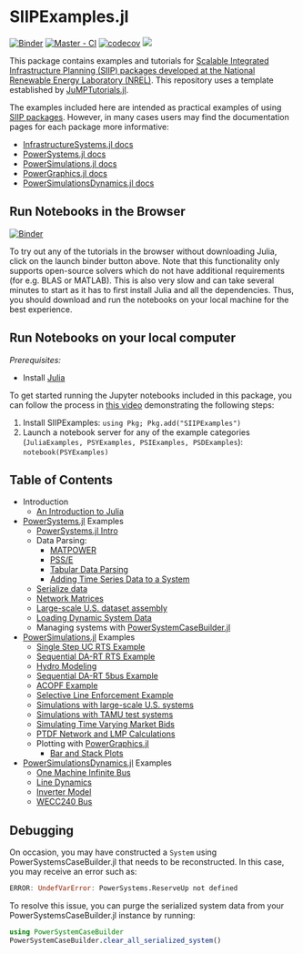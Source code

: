 # SIIPExamples.jl
[![Binder](https://mybinder.org/badge_logo.svg)](https://mybinder.org/v2/gh/NREL-SIIP/SIIPExamples.jl/master)
[![Master - CI](https://github.com/NREL-SIIP/SIIPExamples.jl/workflows/Master%20-%20CI/badge.svg)](https://github.com/NREL-SIIP/SIIPExamples.jl/actions/workflows/master-tests.yml)
[![codecov](https://codecov.io/gh/NREL-SIIP/SIIPExamples.jl/branch/master/graph/badge.svg)](https://codecov.io/gh/NREL-SIIP/SIIPExamples.jl)
[<img src="https://img.shields.io/badge/slack-@SIIP/Examples-blue.svg?logo=slack">](https://join.slack.com/t/nrel-siip/shared_invite/zt-glam9vdu-o8A9TwZTZqqNTKHa7q3BpQ)

This package contains examples and tutorials for [Scalable Integrated Infrastructure Planning (SIIP) packages developed at the National Renewable Energy Laboratory (NREL)](https://www.nrel.gov/analysis/siip.html). This repository uses a template established by [JuMPTutorials.jl](https://github.com/JuliaOpt/JuMPTutorials.jl).

The examples included here are intended as practical examples of using [SIIP packages](https://github.com/nrel-siip). However,
in many cases users may find the documentation pages for each package more informative:

- [InfrastructureSystems.jl docs](https://nrel-siip.github.io/InfrastructureSystems.jl/stable/)
- [PowerSystems.jl docs](https://nrel-siip.github.io/PowerSystems.jl/stable/)
- [PowerSimulations.jl docs](https://nrel-siip.github.io/PowerSimulations.jl/stable/)
- [PowerGraphics.jl docs](https://nrel-siip.github.io/PowerGraphics.jl/stable/)
- [PowerSimulationsDynamics.jl docs](https://nrel-siip.github.io/PowerSimulationsDynamics.jl/stable/)

## Run Notebooks in the Browser

[![Binder](https://mybinder.org/badge_logo.svg)](https://mybinder.org/v2/gh/NREL-SIIP/SIIPExamples.jl/notebook)

To try out any of the tutorials in the browser without downloading Julia, click on the launch binder button above. Note that this functionality only supports open-source solvers which do not have additional requirements (for e.g. BLAS or MATLAB). This is also very slow and can take several minutes to start as it has to first install Julia and all the dependencies. Thus, you should download and run the notebooks on your local machine for the best experience.

## Run Notebooks on your local computer

_Prerequisites:_

- Install [Julia](https://julialang.org)

To get started running the Jupyter notebooks included in this package, you can follow the process in [this video](https://www.youtube.com/watch?v=n1NvcnLczJ8&feature=youtu.be) demonstrating the following steps:

1. Install SIIPExamples: `using Pkg; Pkg.add("SIIPExamples")`
2. Launch a notebook server for any of the example categories (`JuliaExamples, PSYExamples, PSIExamples, PSDExamples`): `notebook(PSYExamples)`

## Table of Contents

- Introduction
  - [An Introduction to Julia](https://nbviewer.jupyter.org/github/nrel-siip/SIIPExamples.jl/blob/notebook/1_introduction/an_introduction_to_julia.ipynb)
- [PowerSystems.jl](https://github.com/NREL-SIIP/PowerSystems.jl) Examples
  - [PowerSystems.jl Intro](https://nbviewer.jupyter.org/github/NREL-SIIP/SIIPExamples.jl/blob/notebook/2_PowerSystems_examples/01_PowerSystems_intro.ipynb)
  - Data Parsing:
    - [MATPOWER](https://nbviewer.jupyter.org/github/NREL-SIIP/SIIPExamples.jl/blob/notebook/2_PowerSystems_examples/02_parse_matpower.ipynb)
    - [PSS/E](https://nbviewer.jupyter.org/github/NREL-SIIP/SIIPExamples.jl/blob/notebook/2_PowerSystems_examples/03_parse_psse.ipynb)
    - [Tabular Data Parsing](https://nbviewer.jupyter.org/github/NREL-SIIP/SIIPExamples.jl/blob/notebook/2_PowerSystems_examples/04_parse_tabulardata.ipynb)
    - [Adding Time Series Data to a System](https://nbviewer.jupyter.org/github/NREL-SIIP/SIIPExamples.jl/blob/notebook/2_PowerSystems_examples/05_add_forecasts.ipynb)
  - [Serialize data](https://nbviewer.jupyter.org/github/NREL-SIIP/SIIPExamples.jl/blob/notebook/2_PowerSystems_examples/06_serialize_data.ipynb)
  - [Network Matrices](https://nbviewer.jupyter.org/github/NREL-SIIP/SIIPExamples.jl/blob/notebook/2_PowerSystems_examples/07_network_matrices.ipynb)
  - [Large-scale U.S. dataset assembly](https://nbviewer.jupyter.org/github/NREL-SIIP/SIIPExamples.jl/blob/notebook/2_PowerSystems_examples/08_US_system.ipynb)
  - [Loading Dynamic System Data](https://nbviewer.jupyter.org/github/NREL-SIIP/SIIPExamples.jl/blob/notebook/2_PowerSystems_examples/09_loading_dynamic_systems_data.ipynb)
  - Managing systems with [PowerSystemCaseBuilder.jl](https://nbviewer.jupyter.org/github/NREL-SIIP/SIIPExamples.jl/blob/notebook/2_PowerSystems_examples/10_PowerSystemCaseBuilder.ipynb)
- [PowerSimulations.jl](https://github.com/NREL-SIIP/PowerSimulations.jl) Examples
  - [Single Step UC RTS Example](https://nbviewer.jupyter.org/github/NREL-SIIP/SIIPExamples.jl/blob/notebook/3_PowerSimulations_examples/01_operations_problems.ipynb)
  - [Sequential DA-RT RTS Example](https://nbviewer.jupyter.org/github/NREL-SIIP/SIIPExamples.jl/blob/notebook/3_PowerSimulations_examples/02_sequential_simulations.ipynb)
  - [Hydro Modeling](https://nbviewer.jupyter.org/github/NREL-SIIP/SIIPExamples.jl/blob/notebook/3_PowerSimulations_examples/05_hydropower_simulation.ipynb)
  - [Sequential DA-RT 5bus Example](https://nbviewer.jupyter.org/github/NREL-SIIP/SIIPExamples.jl/blob/notebook/3_PowerSimulations_examples/03_5_bus_mkt_simulation.ipynb)
  - [ACOPF Example](https://nbviewer.jupyter.org/github/NREL-SIIP/SIIPExamples.jl/blob/notebook/3_PowerSimulations_examples/06_ACOPF.ipynb)
  - [Selective Line Enforcement Example](https://nbviewer.jupyter.org/github/NREL-SIIP/SIIPExamples.jl/blob/notebook/3_PowerSimulations_examples/07_selective_network_constraints.ipynb)
  - [Simulations with large-scale U.S. systems](https://nbviewer.jupyter.org/github/NREL-SIIP/SIIPExamples.jl/blob/notebook/3_PowerSimulations_examples/08_US-system-simulations.ipynb)
  - [Simulations with TAMU test systems](https://nbviewer.jupyter.org/github/NREL-SIIP/SIIPExamples.jl/blob/notebook/3_PowerSimulations_examples/09_tamu_simulation.ipynb)
  - [Simulating Time Varying Market Bids](https://nbviewer.jupyter.org/github/NREL-SIIP/SIIPExamples.jl/blob/notebook/3_PowerSimulations_examples/10_market_bid_cost.ipynb)
  - [PTDF Network and LMP Calculations](https://nbviewer.jupyter.org/github/NREL-SIIP/SIIPExamples.jl/blob/notebook/3_PowerSimulations_examples/11_PTDF.ipynb)
  - Plotting with [PowerGraphics.jl](https://github.com/NREL-SIIP/PowerGraphics.jl)
    - [Bar and Stack Plots](https://nbviewer.jupyter.org/github/NREL-SIIP/SIIPExamples.jl/blob/notebook/3_PowerSimulations_examples/04_bar_stack_plots.ipynb)
- [PowerSimulationsDynamics.jl](https://github.com/NREL-SIIP/PowerSimulationsDynamics.jl) Examples
  - [One Machine Infinite Bus](https://nbviewer.jupyter.org/github/NREL-SIIP/SIIPExamples.jl/blob/notebook/4_PowerSimulationsDynamics_examples/01_omib.ipynb)
  - [Line Dynamics](https://nbviewer.jupyter.org/github/NREL-SIIP/SIIPExamples.jl/blob/notebook/4_PowerSimulationsDynamics_examples/02_line_dynamics.ipynb)
  - [Inverter Model](https://nbviewer.jupyter.org/github/NREL-SIIP/SIIPExamples.jl/blob/notebook/4_PowerSimulationsDynamics_examples/03_inverter_model.ipynb)
  - [WECC240 Bus](https://nbviewer.jupyter.org/github/NREL-SIIP/SIIPExamples.jl/blob/notebook/4_PowerSimulationsDynamics_examples/04_240BusWECC_sim.ipynb)

## Debugging

On occasion, you may have constructed a `System` using PowerSystemsCaseBuilder.jl that needs
to be reconstructed. In this case, you may receive an error such as:

```julia
ERROR: UndefVarError: PowerSystems.ReserveUp not defined
```

To resolve this issue, you can purge the serialized system data from your
PowerSystemsCaseBuilder.jl instance by running:

```julia
using PowerSystemCaseBuilder
PowerSystemCaseBuilder.clear_all_serialized_system()
```
